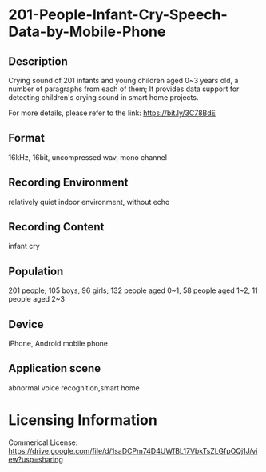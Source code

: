 # 201-People-Infant-Cry-Speech-Data-by-Mobile-Phone


## Description
Crying sound of 201 infants and young children aged 0~3 years old, a number of paragraphs from each of them; It provides data support for detecting children's crying sound in smart home projects.

For more details, please refer to the link: https://bit.ly/3C78BdE

## Format
16kHz, 16bit, uncompressed wav, mono channel

## Recording Environment
relatively quiet indoor environment, without echo

## Recording Content
infant cry

## Population
201 people; 105 boys, 96 girls; 132 people aged 0~1, 58 people aged 1~2, 11 people aged 2~3

## Device
iPhone, Android mobile phone

## Application scene
abnormal voice recognition,smart home

# Licensing Information
Commerical License: https://drive.google.com/file/d/1saDCPm74D4UWfBL17VbkTsZLGfpOQj1J/view?usp=sharing
